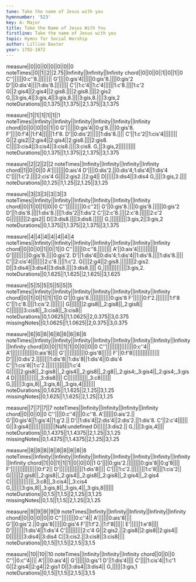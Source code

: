 ```yaml
---
tune: Take the name of Jesus with you
hymnnumber: '523'
key: A♭ Major
title: Take the Name of Jesus With You
firstline: Take the name of Jesus with you
topic: Hymns for Social Worship
author: Lillian Baxter
year: 1792-1872
---
```

measure||0||0||0||0||0||0||0
noteTimes||0||1||2||2.75||Infinity||Infinity||Infinity
chord||0||0||0||1||0||1||0
C''||||||0:c''8.||||||||
G'||||0:gis'4||||||0:gis'8.||||0:gis'2
D'||0:dis'4||||1:dis'8.||||||||
C'||1:c'4||1:c'4||||||1:c'8.||||1:c'2
G||2:gis4||2:gis4||2:gis8.||||2:gis8.||||2:gis2
G,||3:gis,4||3:gis,4||3:gis,8.||||3:gis,8.||||3:gis,2
noteDurations||0,1.375||1,1.375||2,1.375||3,1.375

measure||1||1||1||1||1||1
noteTimes||Infinity||Infinity||Infinity||Infinity||Infinity||Infinity
chord||0||0||0||0||1||0
G'||||||0:gis'4||0:g'8.||||0:gis'8.
F'||||0:f'4||1:f'4||||||1:f'8.
D'||0:dis'2||||||1:dis'8.||||
C'||1:c'2||1:cis'4||||||||
G||2:gis2||2:gis4||2:gis4||2:gis8.||||2:gis8.
C||||3:cis4||3:cis4||3:cis8.||||3:cis8.
G,||3:gis,2||||||||||
noteDurations||0,1.375||1,1.375||2,1.375||3,1.375

measure||2||2||2||2
noteTimes||Infinity||Infinity||Infinity||Infinity
chord||1||0||0||0
A'||||||||0:ais'4
D'||||0:dis'2.||0:dis'4;1:dis'4||1:dis'4
C'||||1:c'2.||||2:cis'4
G||||2:gis2.||2:g4||
D||||||3:dis4||3:dis4
G,||||3:gis,2.||||
noteDurations||0,1.25||1,1.25||2,1.25||3,1.25

measure||3||3||3||3||3||3
noteTimes||Infinity||Infinity||Infinity||Infinity||Infinity||Infinity
chord||0||1||0||1||0||0
C''||||||||||0:c''2||
G'||0:gis'8.||||0:gis'8.||||||0:gis'2
D'||1:dis'8.||||1:dis'8.||||1:dis'2||1:dis'2
C'||2:c'8.||||2:c'8.||||||2:c'2
G||||||||||2:gis2||
D||3:dis8.||||3:dis8.||||||
G,||||||||||3:gis,2||3:gis,2
noteDurations||0,1.375||1,1.375||2,1.375||3,1.375

measure||4||4||4||4||4||4||4
noteTimes||Infinity||Infinity||Infinity||Infinity||Infinity||Infinity||Infinity
chord||0||0||0||1||0||1||0
C''||||||0:c''8.||||||||
A'||0:ais'4||||||||||||
G'||||||||||0:gis'8.||||0:gis'2.
D'||1:dis'4||0:dis'4;1:dis'4||1:dis'8.||||1:dis'8.||||
C'||2:cis'4||||||||2:c'8.||||1:c'2.
G||||2:g4||2:gis8.||||||||2:gis2.
D||3:dis4||3:dis4||3:dis8.||||3:dis8.||||
G,||||||||||||||3:gis,2.
noteDurations||0,1.625||1,1.625||2,1.625||3,1.625

measure||5||5||5||5||5||5||5
noteTimes||Infinity||Infinity||Infinity||Infinity||Infinity||Infinity||Infinity
chord||0||1||0||1||1||1||0
G'||0:gis'8.||||||||||||0:gis'8
F'||||||0:f'2.||||||||1:f'8
C'||1:c'8.||||1:cis'2.||||||||
G||||||||2:gis8||_2:gis8||_2:gis8||
C||||||||3:cis8||_3:cis8||_3:cis8||
noteDurations||0,1.0625||1,1.0625||2,0.375||3,0.375
missingNotes||0,1.0625||1,1.0625||2,0.375||3,0.375

measure||6||6||6||6||6||6||6||6||6
noteTimes||Infinity||Infinity||Infinity||Infinity||Infinity||Infinity||Infinity||Infinity||Infinity
chord||0||0||1||1||1||0||0||0||0
C''||||||||||||||||0:c''4||
A'||||||||||||||0:ais'8||||
G'||||||||||||0:gis'8||||||
F'||0:f'8||||||||||||||||
D'||||0:dis'2.||||||||1:dis'8||1:dis'8||1:dis'4||0:dis'4
C'||1:cis'8||1:c'2.||||||||||||||1:c'4
G||||||2:gis8||_2:gis8||_2:gis4||_2:gis8||_2:g8||_2:gis4;_3:gis4||_2:gis4;_3:gis4
D||||||||||||||_3:dis8||||
C||||||||||||_3:c8||||||
G,||||||3:gis,8||_3:gis,8||_3:gis,4||||||||
noteDurations||0,1.625||1,1.625||2,1.25||3,1.25
missingNotes||0,1.625||1,1.625||2,1.25||3,1.25

measure||7||7||7||7
noteTimes||Infinity||Infinity||Infinity||Infinity
chord||0||0||0||0
C''||||0:c''4||||0:c''8.
A'||||||0:ais'2.||
G'||0:gis'4||1:gis'4||1:g'2.||
D'||1:dis'4||2:dis'4||2:dis'2.||1:dis'8.
C'||2:c'4||||||
G||3:gis4||||||||||||||||NaN:undefined
D||||||3:dis2.||
G,||||3:gis,4||||
noteDurations||0,1.4375||1,1.4375||2,1.25||3,1.25
missingNotes||0,1.4375||1,1.4375||2,1.25||3,1.25

measure||8||8||8||8||8||8||8||8||8
noteTimes||Infinity||Infinity||Infinity||Infinity||Infinity||Infinity||Infinity||Infinity||Infinity
chord||1||0||1||1||1||0||0||0||1
G'||||0:gis'2.||||||||0:gis'8||0:g'8||||
F'||||||||||||||||0:f'2||
D'||||||||||||||1:dis'8||||
C'||||1:c'2.||||||||1:c'8||||1:cis'2||
G||||||2:gis8||_2:gis8||_2:gis4||_2:gis8||_2:gis8||_2:gis4||_2:gis4
C||||||||||||||_3:c8||_3:cis4||_3:cis4
G,||||||3:gis,8||_3:gis,8||_3:gis,4||_3:gis,8||||||
noteDurations||0,1.5||1,1.5||2,1.25||3,1.25
missingNotes||0,1.5||1,1.5||2,1.25||3,1.25

measure||9||9||9||9||9
noteTimes||Infinity||Infinity||Infinity||Infinity||Infinity
chord||0||0||0||0||0
C''||||||||0:c''4||
A'||||||0:ais'8||||
G'||0:gis'2.||0:gis'8||||||0:gis'4
F'||1:f'2.||1:f'8||||||
E'||||||1:e'8||||
D'||||||||1:dis'4||1:dis'4
C'||||||||||2:c'4
G||2:gis2.||2:gis8||2:gis8||2:gis4||
D||||||||3:dis4||3:dis4
C||3:cis2.||3:cis8||3:cis8||||
noteDurations||0,1.5||1,1.5||2,1.5||3,1.5

measure||10||10||10
noteTimes||Infinity||Infinity||Infinity
chord||0||0||0
C''||0:c''4||||
A'||||0:ais'4||
G'||||||0:gis'1
D'||1:dis'4||||
C'||||1:cis'4||1:c'1
G||2:gis4||2:g4||2:gis1
D||3:dis4||3:dis4||
G,||||||3:gis,1
noteDurations||0,1.5||1,1.5||2,1.5||3,1.5

